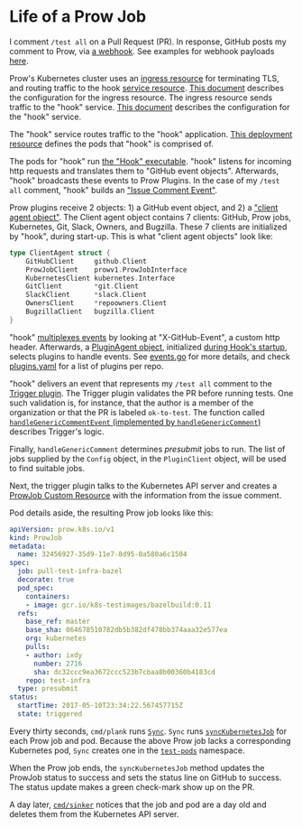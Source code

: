 # Life of a Prow Job

I comment `/test all` on a Pull Request (PR). In response, GitHub posts my comment to Prow, via [a webhook](https://developer.github.com/webhooks/). See examples for webhook payloads [here](https://github.com/kubernetes/test-infra/tree/c8829eef589a044126289cb5b4dc8e85db3ea22f/prow/cmd/phony/examples).

Prow's Kubernetes cluster uses an [ingress resource](https://kubernetes.io/docs/concepts/services-networking/ingress/) for terminating TLS, and routing traffic to the hook [service resource](https://kubernetes.io/docs/concepts/services-networking/service/). [This document](https://github.com/kubernetes/test-infra/blob/c8829eef589a044126289cb5b4dc8e85db3ea22f/prow/cluster/ingress.yaml) describes the configuration for the ingress resource. The ingress resource sends traffic to the "hook" service. [This document](https://github.com/kubernetes/test-infra/blob/c8829eef589a044126289cb5b4dc8e85db3ea22f/prow/cluster/hook_service.yaml) describes the configuration for the "hook" service.

The "hook" service routes traffic to the "hook" application. [This deployment resource](https://github.com/kubernetes/test-infra/blob/c8829eef589a044126289cb5b4dc8e85db3ea22f/prow/cluster/hook_deployment.yaml) defines the pods that "hook" is comprised of.

The pods for "hook" run [the "Hook" executable](https://github.com/kubernetes/test-infra/blob/42d4af367a2312d8facbb92f9669f7356d8b13f4/prow/cmd/hook/main.go#L95). "hook" listens for incoming http requests and translates them to "GitHub event objects". Afterwards, "hook" broadcasts these events to Prow Plugins. In the case of my `/test all` comment, "hook" builds an ["Issue Comment Event"](https://github.com/kubernetes/test-infra/blob/c8829eef589a044126289cb5b4dc8e85db3ea22f/prow/github/types.go#L116-L121).

Prow plugins receive 2 objects: 1) a GitHub event object, and 2) a ["client agent object"](https://github.com/kubernetes/test-infra/blob/42d4af367a2312d8facbb92f9669f7356d8b13f4/prow/plugins/plugins.go#L199). The Client agent object contains 7 clients: GitHub, Prow jobs, Kubernetes, Git, Slack, Owners, and Bugzilla. These 7 clients are initialized by "hook", during start-up. This is what "client agent objects" look like:

```go
type ClientAgent struct {
	GitHubClient     github.Client
	ProwJobClient    prowv1.ProwJobInterface
	KubernetesClient kubernetes.Interface
	GitClient        *git.Client
	SlackClient      *slack.Client
	OwnersClient     *repoowners.Client
	BugzillaClient   bugzilla.Client
}
```

"hook" [multiplexes events](https://github.com/kubernetes/test-infra/blob/c8829eef589a044126289cb5b4dc8e85db3ea22f/prow/cmd/hook/server.go#L40) by looking at "X-GitHub-Event", a custom http header. Afterwards, a [PluginAgent object](https://github.com/kubernetes/test-infra/blob/c8829eef589a044126289cb5b4dc8e85db3ea22f/prow/plugins/plugins.go#L86), initialized [during Hook's startup](https://github.com/kubernetes/test-infra/blob/c8829eef589a044126289cb5b4dc8e85db3ea22f/prow/cmd/hook/main.go#L128), selects plugins to handle events. See [events.go](https://github.com/kubernetes/test-infra/blob/c8829eef589a044126289cb5b4dc8e85db3ea22f/prow/cmd/hook/events.go#L17) for more details, and check [plugins.yaml](https://github.com/kubernetes/test-infra/blob/c8829eef589a044126289cb5b4dc8e85db3ea22f/prow/plugins.yaml) for a list of plugins per repo.

"hook" delivers an event that represents my `/test all` comment to the [Trigger plugin](https://github.com/kubernetes/test-infra/tree/c8829eef589a044126289cb5b4dc8e85db3ea22f/prow/plugins/trigger). The Trigger plugin validates the PR before running tests. One such validation is, for instance, that the author is a member of the organization or that the PR is labeled `ok-to-test`. The function called [`handleGenericCommentEvent` (implemented by `handleGenericComment`)](https://github.com/kubernetes/test-infra/blob/99b91b56b097e39d70cb1ae82c0b1cb57d98ac48/prow/plugins/trigger/generic-comment.go#L32) describes Trigger's logic.

Finally, `handleGenericComment` determines *presubmit* jobs to run. The list of jobs supplied by the `Config` object, in the `PluginClient` object, will be used to find suitable jobs.

Next, the trigger plugin talks to the Kubernetes API server and creates a [ProwJob Custom Resource](https://github.com/kubernetes/test-infra/blob/c8829eef589a044126289cb5b4dc8e85db3ea22f/prow/kube/prowjob.go#L50-L83) with the information from the issue comment.

Pod details aside, the resulting Prow job looks like this:

```yaml
apiVersion: prow.k8s.io/v1
kind: ProwJob
metadata:
  name: 32456927-35d9-11e7-8d95-0a580a6c1504
spec:
  job: pull-test-infra-bazel
  decorate: true
  pod_spec:
    containers:
    - image: gcr.io/k8s-testimages/bazelbuild:0.11
  refs:
    base_ref: master
    base_sha: 064678510782db5b382df478bb374aaa32e577ea
    org: kubernetes
    pulls:
    - author: ixdy
      number: 2716
      sha: dc32ccc9ea3672ccc523b7cbaa8b00360b4183cd
    repo: test-infra
  type: presubmit
status:
  startTime: 2017-05-10T23:34:22.567457715Z
  state: triggered
```

Every thirty seconds, `cmd/plank` runs [`Sync`](https://github.com/kubernetes/test-infra/blob/c8829eef589a044126289cb5b4dc8e85db3ea22f/prow/plank/controller.go#L71). `Sync` runs [`syncKubernetesJob`](https://github.com/kubernetes/test-infra/blob/c8829eef589a044126289cb5b4dc8e85db3ea22f/prow/plank/controller.go#L233-L296) for each Prow job and pod. Because the above Prow job lacks a corresponding Kubernetes pod, `Sync` creates one in the [`test-pods`](https://github.com/kubernetes/test-infra/blob/c8829eef589a044126289cb5b4dc8e85db3ea22f/prow/cluster/test_pod_namespace.yaml) namespace.

When the Prow job ends, the `syncKubernetesJob` method updates the ProwJob status to success and sets the status line on GitHub to success. The status update makes a green check-mark show up on the PR.

A day later, [`cmd/sinker`](https://github.com/kubernetes/test-infra/blob/c8829eef589a044126289cb5b4dc8e85db3ea22f/prow/cmd/sinker/main.go#L58-L92) notices that the job and pod are a day old and deletes them from the Kubernetes API server.
